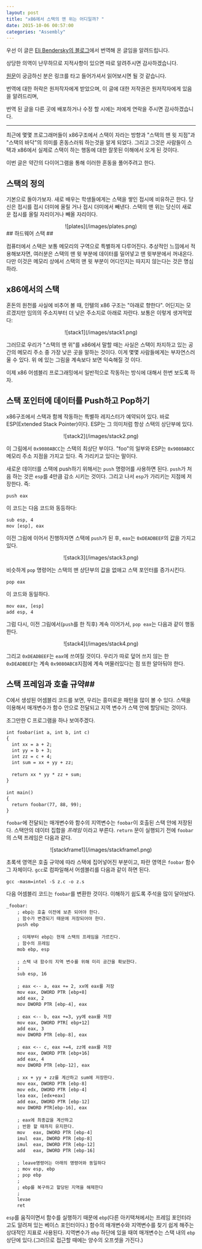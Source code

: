 ```yaml
---
layout: post
title: "x86에서 스택의 맨 위는 어디일까? "
date: 2015-10-06 00:57:00
categories: "Assembly"
---
```

우선 이 글은 [Eli Bendersky의 블로그](http://eli.thegreenplace.net/)에서 번역해 온 글임을 알려드립니다.

상당한 의역이 난무하므로 지적사항이 있으면 따로 알려주시면 감사하겠습니다.

[원문](http://eli.thegreenplace.net/2011/02/04/where-the-top-of-the-stack-is-on-x86)이 궁금하신 분은 링크를 타고 들어가셔서 읽어보시면 될 것 같습니다.

번역에 대한 허락은 원저작자에게 받았으며, 이 글에 대한 저작권은 원저작자에게 있음을 알려드리며,

번역 된 글을 다른 곳에 배포하거나 수정 할 시에는 저에게 연락을 주시면 감사하겠습니다.

-----------------------------------

최근에 몇몇 프로그래머들이 x86구조에서 스택이 자라는 방향과 "스택의 맨 윗 지점"과 "스택의 바닥"의 의미를 혼동스러워 하는것을 알게 되었다. 그리고 그것은 사람들이 스택과 x86에서 실제로 스택이 하는 행동에 대한 잘못된 이해에서 오게 된 것이다.

이번 글은 약간의 다이어그램을 통해 이러한 혼동을 풀어주려고 한다.

## 스택의 정의 ##

기본으로 돌아가보자. 새로 배우는 학생들에게는 스택을 쌓인 접시에 비유하곤 한다. 당신은 접시를 접시 더미에 올릴 거나 접시 더미에서 빼낸다. 스택의 맨 위는 당신이 새로운 접시를 올릴 자리이거나 빼올 자리이다.

<center>![plates](/images/plates.png)</center>
## 하드웨어 스택 ##

컴퓨터에서 스택은 보통 메모리의 구역으로 특별하게 다루어진다. 추상적인 느낌에서 적용해보자면, 여러분은 스택의 맨 윗 부분에 데이터를 밀어넣고 맨 윗부분에서 꺼내온다. 다만 이것은 메모리 상에서 스택의 맨 윗 부분이 어디인지는 따지지 않는다는 것은 명심하라.

## x86에서의 스택 ##

혼돈의 원천를 사실에 비추어 볼 때, 인텔의 x86 구조는 "아래로 향한다". 어딘지는 모르겠지만 임의의 주소지부터 더 낮은 주소지로 아래로 자란다.
보통은 이렇게 생겨먹었다:

<center>![stack1](/images/stack1.png)</center>

그러므로 우리가 "스택의 맨 위"를 x86에서 말할 때는 사실은 스택이 차지하고 있는 공간의 메모리 주소 중 가장 낮은 곳을 말하는 것이다.
이게 몇몇 사람들에게는 부자연스러울 수 있다. 위 에 있는 그림을 계속보다 보면 익숙해질 것 이다.

이제 x86 어셈블리 프로그래밍에서 일반적으로 작동하는 방식에 대해서 한번 보도록 하자.

## 스택 포인터에 데이터를 Push하고 Pop하기 ##

x86구조에서 스택과 함께 작동하는 특별하 레지스터가 예약되어 있다. 바로 ESP(Extended Stack Pointer)이다. ESP는 그 의미처럼 항상 스택의 상단부에 있다.

<center>![stack2](/images/stack2.png)</center>

이 그림에서 `0x9080ABCC`는 스택의 최상단 부이다. "foo"의 일부와 ESP는 `0x9080ABCC` 메모리 주소 지점을 가지고 있다. 즉 가리키고 있다는 말이다.

새로운 데이터를 스택에 push하기 위해서는 `push` 명령어를 사용하면 된다. `push`가 처음 하는 것은  `esp`를 4만큼 감소 시키는 것이다. 그리고 나서 `esp`가 가리키는 지점에 저장한다. 즉:

```
push eax
```

이 코드는 다음 코드와 동등하다:

```
sub esp, 4
mov [esp], eax
```

이전 그림에 이어서 진행하자면 스택에 `push`가 된 후, `eax`는 `0xDEADBEEF`의 값을 가지고 있다.

<center>![stack3](/images/stack3.png)</center>

비슷하게  `pop` 명령어는 스택의 맨 상단부의 값을 없애고 스택 포인터를 증가시킨다.
```
pop eax
```

이 코드와 동일하다.

```
mov eax, [esp]
add esp, 4
```

그럼 다시, 이전 그림에서(`push`를 한 직후) 계속 이어가서, `pop eax`는 다음과 같이 행동한다.

<center>![stack4](/images/stack4.png)</center>

그리고 `0xDEADBEEF`는 `eax`에 쓰여질 것이다. 우리가 따로 덮어 쓰지 않는 한 `0xDEADBEEF`는 계속 `0x9080ABC8`지점에 계속 머물러있다는 점 또한 알아둬야 한다.

## 스택 프레임과 호출 규약##

C에서 생성된 어셈블리 코드를 보면, 우리는 흥미로운 패턴을 많이 볼 수 있다. 스택을 이용해서 매개변수가 함수 안으로 전달되고 지역 변수가 스택 안에 할당되는 것이다.

조그만한 C 프로그램을 하나 보여주겠다.

```
int foobar(int a, int b, int c)
{
  int xx = a + 2;
  int yy = b + 3;
  int zz = c + 4;
  int sum = xx + yy + zz;

  return xx * yy * zz + sum;
}

int main()
{
  return foobar(77, 88, 99);
}

```
`foobar`에 전달되는 매개변수와 함수의 지역변수는 `foobar`이 호출된 스택 안에 저장된다. 스택안의 데이터 집합을 *프레임* 이라고 부른다. `return` 문이 실행되기 전에 `foobar`의 스택 프레임은 다음과 같다.

<center>![stackframe1](/images/stackframe1.png)</center>

초록색 영역은 호출 규약에 따라 스택에 집어넣어진 부분이고, 파란 영역은 `foobar` 함수 그 자체이다. `gcc`로 컴파일해서 어셈블리를 다음과 같이 하면 된다.

```
gcc -masm=intel -S z.c -o z.s
```
다음 어셈블리 코드는 `foobar`를 변환한 것이다. 이해하기 쉽도록 주석을 많이 달아놨다.

```
_foobar:
    ; ebp는 호출 이전에 보존 되어야 한다.
    ; 함수가 변경되기 때문에 저장되어야 한다.
    push ebp

    ; 이제부터 ebp는 현재 스택의 프레임을 가르킨다.
    ; 함수의 프레임
    mob ebp, esp

    ; 스택 내 함수의 지역 변수를 위해 미리 공간을 확보한다.
    ;
    sub esp, 16

    ; eax <-- a, eax += 2, xx에 eax를 저장
    mov eax, DWORD PTR [ebp+8]
    add eax, 2
    mov DWORD PTR [ebp-4], eax

    ; eax <-- b, eax +=3, yy에 eax를 저장
    mov eax, DWORD PTR[ ebp+12]
    add eax, 3
    mov DWORD PTR [ebp-8], eax

    ; eax <-- c, eax +=4, zz에 eax를 저장
    mov eax, DWORD PTR [ebp+16]
    add eax, 4
    mov DWORD PTR [ebp-12], eax

    ; xx + yy + zz를 계산하고 sum에 저장한다.
    mov eax, DWORD PTR [ebp-8]
    mov edx, DWORD PTR [ebp-4]
    lea eax, [edx+eax]
    add eax, DWORD PTR [ebp-12]
    mov DWORD PTR[ebp-16], eax

    ; eax에 최종값을 계산하고
    ; 반환 할 때까지 유지한다.
    mov   eax, DWORD PTR [ebp-4]
    imul  eax, DWORD PTR [ebp-8]
    imul  eax, DWORD PTR [ebp-12]
    add   eax, DWORD PTR [ebp-16]

    ; leave명령어는 아래의 명령어와 동일하다
    ; mov esp, ebp
    ; pop ebp
    ;
    ; ebp를 복구하고 할당된 지역을 해제한다
    ;
    levae
    ret
```

`esp`를 움직이면서 함수를 실행하기 때문에 `ebp`(다른 아키택쳐에서는 프레임 포인터라고도 알려져 있는 베이스 포인터이다.) 함수의 매개변수와 지역변수를 찾기 쉽게 해주는 상대적인 지표로 사용된다. 지역변수가 `ebp` 하단에 있을 때여 매개변수는 스택 내의 `ebp` 상단에 있다.(그러므로 접근할 때에는 양수의 오프셋을 가진다.)
